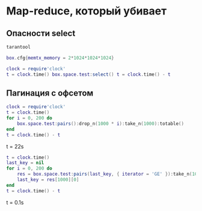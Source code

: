 # Map-reduce, который убивает

## Опасности select

```bash
tarantool
```

```lua
box.cfg{memtx_memory = 2*1024*1024*1024}
```

```lua
clock = require'clock'
t = clock.time() box.space.test:select() t = clock.time() - t
```

## Пагинация с офсетом

```lua
clock = require'clock'
t = clock.time()
for i = 0, 200 do
    box.space.test:pairs():drop_n(1000 * i):take_n(1000):totable()
end
t = clock.time() - t
```
t = 22s

```lua
t = clock.time()
last_key = nil
for i = 0, 200 do
    res = box.space.test:pairs(last_key, { iterator = 'GE' }):take_n(1000):totable()
    last_key = res[1000][0]
end
t = clock.time() - t
```
t = 0.1s

